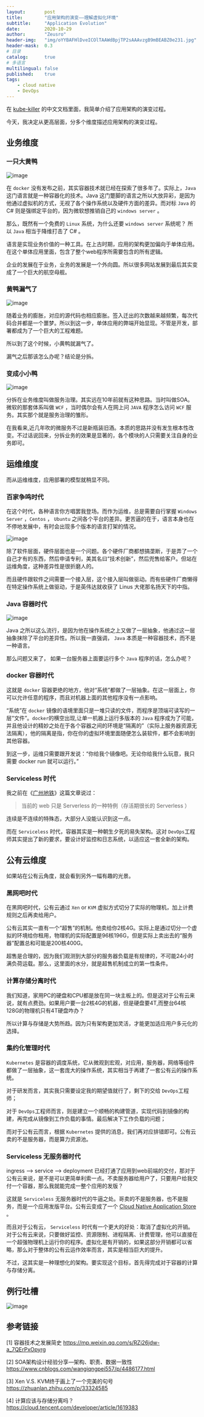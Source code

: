```yaml
---
layout:       post
title:        "应用架构的演变——理解虚拟化环境"
subtitle:     "Application Evolution"
date:         2020-10-29
author:       "Zeusro"
header-img:   "img/oYYBAFHlDveICOlTAAWdBpjTP2sAAAvzgB9mBEABZ0e231.jpg"
header-mask:  0.3
# 目录
catalog:      true
# 多语言
multilingual: false
published:    true
tags:
    - cloud native
    - DevOps
---
```


在
[kube-killer](https://github.com/p-program/kube-killer/blob/master/README_ZH.md)
的中文文档里面，我简单介绍了应用架构的演变过程。

今天，我决定从更高层面，分多个维度描述应用架构的演变过程。

## 业务维度

### 一只大黄鸭

![image](/img/in-post/application-evolution/1.png)

在 `docker` 没有发布之前，其实容器技术就已经在探索了很多年了。实际上，`Java` 这门语言就是一种容器化的技术。Java 这门蹩脚的语言之所以大放异彩，是因为他通过虚拟机的方式，无视了各个操作系统以及硬件方面的差异。而对标 `Java` 的 C# 则是强绑定平台的，因为微软想推销自己的 `windows server` 。

那么，既然有一个免费的 `Linux` 系统，为什么还要 `windows server` 系统呢？ 所以  `Java` 相当于降维打击了 C# 。

语言是实现业务价值的一种工具。在上古时期，应用的架构更加偏向于单体应用。在这个单体应用里面，包含了整个web程序所需要包含的所有逻辑。

企业的发展在于业务，业务的发展是一个外向圆。所以很多网站发展到最后其实变成了一个巨大的航空母舰。

### 黄鸭漏气了

![image](/img/in-post/application-evolution/2.png)

随着业务的膨胀，对应的源代码也相应膨胀。签入迁出的次数越来越频繁，每次代码合并都是一个噩梦。所以到这一步，单体应用的弊端开始显现。不管是开发，部署都成为了一个巨大的工程难题。

所以到了这个时候，小黄鸭就漏气了。

漏气之后那该怎么办呢？结论是分拆。

### 变成小小鸭

![image](/img/in-post/application-evolution/3.png)

分拆在业务维度叫做服务治理。其实远在10年前就有这种思路。当时叫做SOA。微软的那套体系叫做 `WCF` ，当时偶尔会有人在网上问 `JAVA` 程序怎么访问 `WCF` 服务。其实那个就是服务治理的雏形。

在我看来,近几年吹的微服务不过是新瓶装旧酒。本质的思路并没有发生根本性改变。不过话说回来，分拆业务的效果是显著的，各个模块的人只需要关注自身的业务即可。

## 运维维度

而从运维维度，应用部署的模型就稍显不同。

### 百家争鸣时代

在这个时代，各种语言你方唱罢我登场。而作为运维，总是需要自行掌握 `Windows Server` ，`Centos` ， `Ubuntu` 之间各个平台的差异。更苦逼的在于，语言本身也在不停地发展中，有时会出现多个版本的语言打架的情况。

![image](/img/in-post/application-evolution/middle-finger.jpg)

除了软件层面，硬件层面也是一个问题。各个硬件厂商都想搞垄断，于是弄了一个自己才有的东西，然后申请专利，美其名曰“技术创新”，然后兜售给客户。但站在运维角度，这种差异性是很折磨人的。

而且硬件跟软件之间需要一个接入层，这个接入层叫做驱动。而有些硬件厂商懒得在特定操作系统上做驱动，于是英伟达就收获了 Linus 大佬那名扬天下的中指。

### Java 容器时代

![image](/img/in-post/application-evolution/Java.png)

Java 之所以这么流行，是因为他在操作系统之上又做了一层抽象，他通过这一层抽象抹除了平台的差异性。所以我一直强调， `Java` 本质是一种容器技术，而不是一种语言。

那么问题又来了， 如果一台服务器上面要运行多个 `Java` 程序的话，怎么办呢？

### docker 容器时代

这就是 `docker` 容器更绝的地方，他对“系统”都做了一层抽象。在这一层面上，你可以允许任意的程序，而且对机器上面的其他程序没有一点影响。

“系统”在 `docker` 镜像的语境里面只是一堆只读的文件，而程序是顶端可读写的一层“文件”。`docker`的横空出现,让单一机器上运行多版本的 `Java` 程序成为了可能，并且他设计的精妙之处在于各个容器之间的环境是“隔离的”（实际上服务器资源无法隔离），他的隔离是指，你在你的虚拟环境里面随便怎么装软件，都不会影响到其他容器。

到这一步，运维只需要跟开发说：“你给我个镜像吧。无论你给我什么玩意，我只需要 docker run 就可以运行。”

### Serviceless 时代

我之前在《[广州地铁](http://www.bullshitprogram.com/guangzhou-metro/)》这篇文章说过：

> 当前的 web 只是 Serverless 的一种特例（存活期很长的 Serverless ）

连续是不连续的特殊态，大部分人没能认识到这一点。

而在 `Serviceless` 时代，容器其实是一种朝生夕死的易失架构。这对 `DevOps`工程师其实提出了新的要求，要设计好监控和日志系统，以适应这一套全新的架构。

## 公有云维度

如果站在公有云角度，就会看到另外一幅有趣的光景。

### 黑网吧时代

在黑网吧时代，公有云通过 `Xen` or `KVM` 虚拟方式切分了实际的物理机，加上计费规则之后再卖给用户。

公有云其实一直有一个“超售”的机制。他卖给你2核4G。实际上是通过切分一个虚拟的环境给你租用，物理机的实际配置是96核196G，但是实际上卖出去的“服务器”配置总和可能是200核400G。

超售是合理的，因为我们观测到大部分的服务器负载是有规律的，不可能24小时满负荷运载。那么，这里面的水分，就是超售机制成立的第一性条件。


### 计算存储分离时代

我们知道，家用PC的硬盘和CPU都是放在同一块主板上的。但是这对于公有云来说，就有点费劲。如果用户要一台2核4G的机器，但是硬盘要4T,而整台64核128G的物理机只有4T硬盘咋办？

所以计算与存储是大势所趋。因为只有架构更加灵活，才能更加适应用户多元化的选择。

### 集约化管理时代

`Kubernetes` 是容器的调度系统，它从微观到宏观，对应用，服务器，网络等组件都做了一层抽象，这一套庞大的操作系统，其实相当于再建了一套公有云的操作系统。

对于研发而言，其实我只需要设定我的期望值就行了，剩下的交给 `DevOps`工程师；

对于 `DevOps`工程师而言，则是建立一个顺畅的构建管道，实现代码到镜像的构建，再完成从镜像到工作负载的事情。最后解决下工作负载的问题；

而对于公有云而言，根据 `Kubernetes` 提供的消息，我们再对应排错即可。公有云卖的不是服务器，而是算力资源池。

### Serviceless 无服务器时代

ingress --> service --> deployment 已经打通了应用到web前端的交付，那对于公有云来说，是不是可以更简单利索一点。不卖服务器给用户了，只要用户给我交付一个容器，那么我就能完成一整个应用的发版？

这就是 `Serviceless` 无服务器时代的牛逼之处。哥卖的不是服务器，也不是服务，而是一个应用发版平台。公有云变成了一个 [Cloud Native Application Store](http://www.bullshitprogram.com/one-open-operating-system/) 。

而且对于公有云， `Serviceless` 时代有一个更大的好处：取消了虚拟化的开销。对于公有云来说，只要做好监控、资源限制、进程隔离、计费管理，他可以直接在一个超强物理机上运行你的程序。虚拟化是有开销的，如果这部分开销都可以省略，那么对于整体的公有云运作效率而言，其实是相当巨大的提升。

不过，这其实是一种理想化的架构。要实现这个目标，首先得完成对于容器的计算与存储分离。

## 例行吐槽

![image](/img/in-post/application-evolution/love-java.PNG)

## 参考链接

[1]
容器技术之发展简史
https://mp.weixin.qq.com/s/RZj26jdw-a_7QErPxOpyrg

[2]
SOA架构设计经验分享—架构、职责、数据一致性
https://www.cnblogs.com/wangiqngpei557/p/4486177.html

[3]
Xen V.S. KVM终于画上了一个完美的句号
https://zhuanlan.zhihu.com/p/33324585

[4]
计算应该与存储分离吗？
https://cloud.tencent.com/developer/article/1619383

